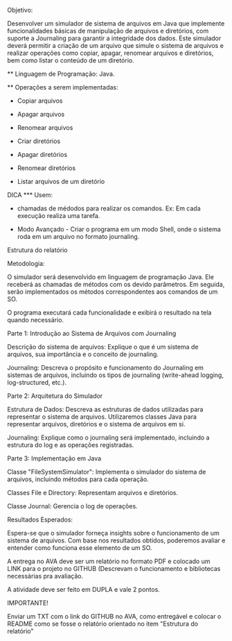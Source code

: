Objetivo:

Desenvolver um simulador de sistema de arquivos em Java que implemente funcionalidades básicas de manipulação de arquivos e diretórios, com suporte a Journaling para garantir a integridade dos dados. Este simulador deverá permitir a criação de um arquivo que simule o sistema de arquivos e realizar operações como copiar, apagar, renomear arquivos e diretórios, bem como listar o conteúdo de um diretório.

** Linguagem de Programação: Java.

** Operações a serem implementadas:

- Copiar arquivos

- Apagar arquivos

- Renomear arquivos

- Criar diretórios

- Apagar diretórios

- Renomear diretórios

- Listar arquivos de um diretório



DICA *** Usem:

- chamadas de médodos para realizar os comandos. Ex: Em cada execução realiza uma tarefa.

- Modo Avançado - Criar o programa em um modo Shell, onde o sistema roda em um arquivo no formato journaling.



Estrutura do relatório

Metodologia:

O simulador será desenvolvido em linguagem de programação Java. Ele receberá as chamadas de métodos com os devido parâmetros. Em seguida, serão implementados os métodos correspondentes aos comandos de um SO. 

O programa executará cada funcionalidade e exibirá o resultado na tela quando necessário.

Parte 1: Introdução ao Sistema de Arquivos com Journaling

Descrição do sistema de arquivos: Explique o que é um sistema de arquivos, sua importância e o conceito de journaling.

Journaling: Descreva o propósito e funcionamento do Journaling em sistemas de arquivos, incluindo os tipos de journaling (write-ahead logging, log-structured, etc.).

Parte 2: Arquitetura do Simulador

Estrutura de Dados: Descreva as estruturas de dados utilizadas para representar o sistema de arquivos. Utilizaremos classes Java para representar arquivos, diretórios e o sistema de arquivos em si.

Journaling: Explique como o journaling será implementado, incluindo a estrutura do log e as operações registradas.

Parte 3: Implementação em Java

Classe "FileSystemSimulator": Implementa o simulador do sistema de arquivos, incluindo métodos para cada operação.

Classes File e Directory: Representam arquivos e diretórios.

Classe Journal: Gerencia o log de operações.



Resultados Esperados:

Espera-se que o simulador forneça insights sobre o funcionamento de um sistema de arquivos. Com base nos resultados obtidos, poderemos avaliar e entender como funciona esse elemento de um SO.

A entrega no AVA deve ser um relatório no formato PDF e colocado um LINK para o projeto no GITHUB (Descrevam o funcionamento e bibliotecas necessárias pra avaliação.



A atividade deve ser feito em DUPLA e vale 2 pontos.

IMPORTANTE!

Enviar um TXT com o link do GITHUB no AVA, como entregável e colocar o README como se fosse o relatório orientado no  item "Estrutura do relatório"